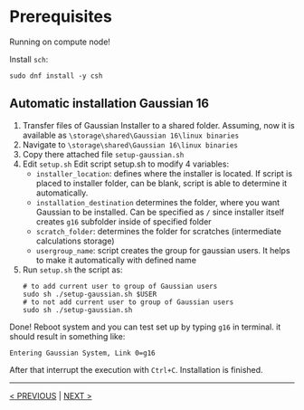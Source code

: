 # Prerequisites
Running on compute node!

Install `sch`:
```
sudo dnf install -y csh
```


## Automatic installation Gaussian 16

1. Transfer files of Gaussian Installer to a shared folder.
    Assuming, now it is available as `\storage\shared\Gaussian 16\linux binaries`
2. Navigate to `\storage\shared\Gaussian 16\linux binaries`
3. Copy there attached file `setup-gaussian.sh`
4. Edit `setup.sh`
    Edit script setup.sh to modify 4 variables:
    - `installer_location`:
    defines where the installer is located. If script is placed to installer folder, can be blank, script is able to determine it automatically.
    - `installation_destination`
    determines the folder, where you want Gaussian to be installed. Can be specified as `/` since installer itself creates `g16` subfolder inside of specified folder
    - `scratch_folder`:
    determines the folder for scratches (intermediate calculations storage)
    - `usergroup_name`:
    script creates the group for gaussian users. It helps to make it automatically with defined name
5. Run `setup.sh` the script as:
    ```
    # to add current user to group of Gaussian users
    sudo sh ./setup-gaussian.sh $USER
    # to not add current user to group of Gaussian users
    sudo sh ./setup-gaussian.sh
    ```

Done! Reboot system and you can test set up by typing `g16` in terminal. it should result in something like:
```
Entering Gaussian System, Link 0=g16
```
After that interrupt the execution with `Ctrl+C`. Installation is finished.

---
[< PREVIOUS]() | [NEXT >]()
